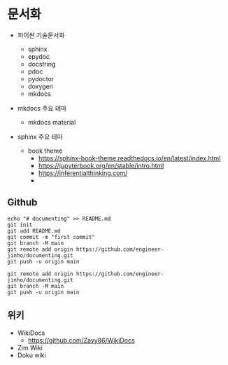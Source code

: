 # 문서화

* 파이썬 기술문서화
  - sphinx
  - epydoc
  - docstring
  - pdoc
  - pydoctor
  - doxygen
  - mkdocs

* mkdocs 주요 테마
  - mkdocs material

* sphinx 주요 테마
  - book theme
    - https://sphinx-book-theme.readthedocs.io/en/latest/index.html
    - https://jupyterbook.org/en/stable/intro.html
    - https://inferentialthinking.com/
    - 

## Github

```
echo "# documenting" >> README.md
git init
git add README.md
git commit -m "first commit"
git branch -M main
git remote add origin https://github.com/engineer-jinho/documenting.git
git push -u origin main
```

```
git remote add origin https://github.com/engineer-jinho/documenting.git
git branch -M main
git push -u origin main
```


## 위키

* WikiDocs
  - https://github.com/Zavy86/WikiDocs
* Zim Wiki
* Doku wiki
